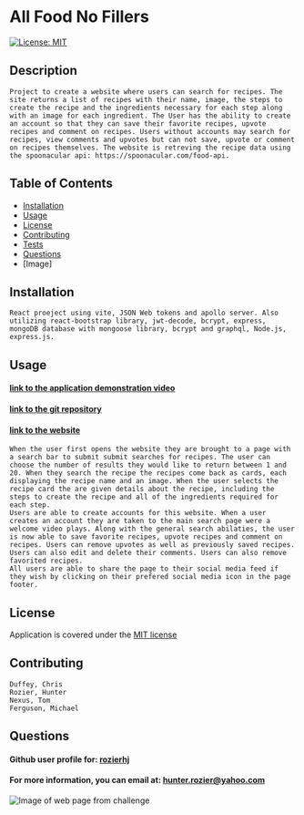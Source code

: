 # All Food No Fillers
  [![License: MIT](https://img.shields.io/badge/License-MIT-yellow.svg)](https://opensource.org/licenses/MIT)

  ## Description 
    Project to create a website where users can search for recipes. The site returns a list of recipes with their name, image, the steps to create the recipe and the ingredients necessary for each step along with an image for each ingredient. The User has the ability to create an account so that they can save their favorite recipes, upvote recipes and comment on recipes. Users without accounts may search for recipes, view comments and upvotes but can not save, upvote or comment on recipes themselves. The website is retreving the recipe data using the spoonacular api: https://spoonacular.com/food-api.

  ## Table of Contents

  - [Installation](#installation)
  - [Usage](#usage)
  - [License](#license)
  - [Contributing](#contributing)
  - [Tests](#tests)
  - [Questions](#questions)
  - [Image]  

  ## Installation
    React proeject using vite, JSON Web tokens and apollo server. Also utilizing react-bootstrap library, jwt-decode, bcrypt, express, mongoDB database with mongoose library, bcrypt and graphql, Node.js, express.js.

  ## Usage

  #### [link to the application demonstration video](#)
  #### [link to the git repository](https://github.com/rozierhj/All-Food-No-Fillers)
  #### [link to the website](https://all-food-no-fillers.onrender.com)

    When the user first opens the website they are brought to a page with a search bar to submit submit searches for recipes. The user can choose the number of results they would like to return between 1 and 20. When they search the recipe the recipes come back as cards, each displaying the recipe name and an image. When the user selects the recipe card the are given details about the recipe, including the steps to create the recipe and all of the ingredients required for each step.
    Users are able to create accounts for this website. When a user creates an account they are taken to the main search page were a welcome video plays. Along with the general search abilaties, the user is now able to save favorite recipes, upvote recipes and comment on recipes. Users can remove upvotes as well as previously saved recipes. Users can also edit and delete their comments. Users can also remove favorited recipes.
    All users are able to share the page to their social media feed if they wish by clicking on their prefered social media icon in the page footer.

  ## License

  Application is covered under the [MIT license](https://opensource.org/licenses/MIT)

  ## Contributing
    Duffey, Chris
    Rozier, Hunter
    Nexus, Tom
    Ferguson, Michael

  ## Questions

  #### Github user profile for: [rozierhj](https://github.com/rozierhj)
  #### For more information, you can email at: [hunter.rozier@yahoo.com](hunter.rozier@yahoo.com)

![Image of web page from challenge](/assets/all-food-no-fillers.onrender.com_.png)
